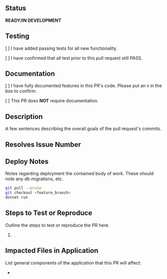 ## Status
**READY/IN DEVELOPMENT**

## Testing

[ ] I have added passing tests for all new functionality.

[ ] I have confirmed that all test prior to this pull request still PASS.

## Documentation

[ ] I have fully documented features in this PR's code. Please put an `X` in the box to confirm.

[ ] This PR does **NOT** require documentation.

## Description
A few sentences describing the overall goals of the pull request's commits.

## Resolves Issue Number

## Deploy Notes
Notes regarding deployment the contained body of work.  These should note any
db migrations, etc.

```sh
git pull --prune
git checkout <feature_branch>
dotnet run
```

## Steps to Test or Reproduce
Outline the steps to test or reproduce the PR here.

1. 

## Impacted Files in Application
List general components of the application that this PR will affect:

* 
